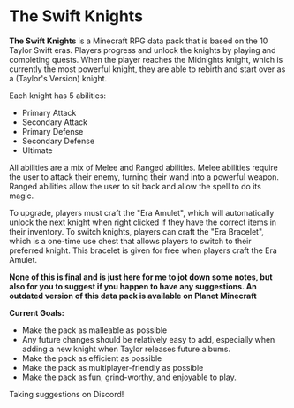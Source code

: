 # The Swift Knights

**The Swift Knights** is a Minecraft RPG data pack that is based on the 10 Taylor Swift eras. Players progress and unlock the knights by playing and completing quests. When the player reaches the Midnights knight, which is currently the most powerful knight, they are able to rebirth and start over as a (Taylor's Version) knight.

Each knight has 5 abilities:
- Primary Attack
- Secondary Attack
- Primary Defense
- Secondary Defense
- Ultimate

All abilities are a mix of Melee and Ranged abilities. Melee abilities require the user to attack their enemy, turning their wand into a powerful weapon. Ranged abilities allow the user to sit back and allow the spell to do its magic.

To upgrade, players must craft the "Era Amulet", which will automatically unlock the next knight when right clicked if they have the correct items in their inventory. To switch knights, players can craft the "Era Bracelet", which is a one-time use chest that allows players to switch to their preferred knight. This bracelet is given for free when players craft the Era Amulet.

**None of this is final and is just here for me to jot down some notes, but also for you to suggest if you happen to have any suggestions. An outdated version of this data pack is available on Planet Minecraft**

**Current Goals:**
- Make the pack as malleable as possible
 - Any future changes should be relatively easy to add, especially when adding a new knight when Taylor releases future albums.
- Make the pack as efficient as possible
- Make the pack as multiplayer-friendly as possible
- Make the pack as fun, grind-worthy, and enjoyable to play.

Taking suggestions on Discord! 

